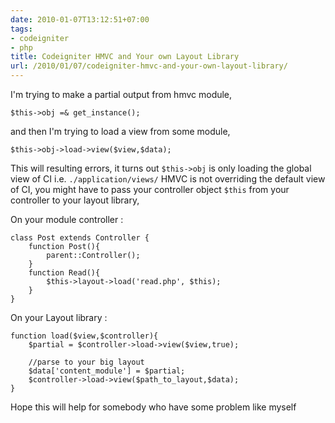 ```yaml
---
date: 2010-01-07T13:12:51+07:00
tags:
- codeigniter
- php
title: Codeigniter HMVC and Your own Layout Library
url: /2010/01/07/codeigniter-hmvc-and-your-own-layout-library/
---
```


I'm trying to make a partial output from hmvc module,

    $this->obj =& get_instance();

and then I'm trying to load a view from some module,

    $this->obj->load->view($view,$data);

This will resulting errors, it turns out `$this->obj` is only loading the global view of CI i.e. `./application/views/` HMVC is not overriding the default view of CI, you might have to pass your controller object `$this` from your controller to your layout library,

On your module controller :

    class Post extends Controller {
        function Post(){
            parent::Controller();
        }
        function Read(){
            $this->layout->load('read.php', $this);
        }
    }

On your Layout library :

    function load($view,$controller){
        $partial = $controller->load->view($view,true);

        //parse to your big layout
        $data['content_module'] = $partial;
        $controller->load->view($path_to_layout,$data);
    }

Hope this will help for somebody who have some problem like myself